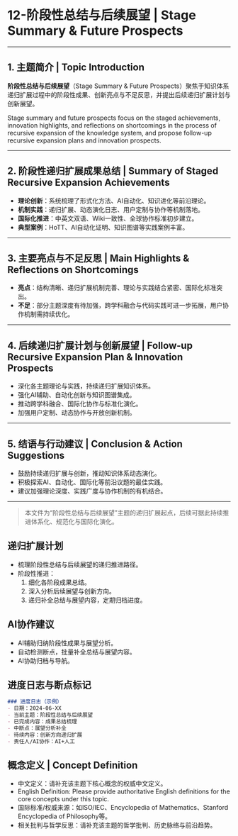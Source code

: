 # 12-阶段性总结与后续展望 | Stage Summary & Future Prospects

---

## 1. 主题简介 | Topic Introduction

**阶段性总结与后续展望**（Stage Summary & Future Prospects）聚焦于知识体系递归扩展过程中的阶段性成果、创新亮点与不足反思，并提出后续递归扩展计划与创新展望。

Stage summary and future prospects focus on the staged achievements, innovation highlights, and reflections on shortcomings in the process of recursive expansion of the knowledge system, and propose follow-up recursive expansion plans and innovation prospects.

---

## 2. 阶段性递归扩展成果总结 | Summary of Staged Recursive Expansion Achievements

- **理论创新**：系统梳理了形式化方法、AI自动化、知识进化等前沿理论。
- **机制实践**：递归扩展、动态演化日志、用户定制与协作等机制落地。
- **国际化推进**：中英文双语、Wiki一致性、全球协作标准初步建立。
- **典型案例**：HoTT、AI自动化证明、知识图谱等实践案例丰富。

---

## 3. 主要亮点与不足反思 | Main Highlights & Reflections on Shortcomings

- **亮点**：结构清晰、递归扩展机制完善、理论与实践结合紧密、国际化标准突出。
- **不足**：部分主题深度有待加强，跨学科融合与代码实践可进一步拓展，用户协作机制需持续优化。

---

## 4. 后续递归扩展计划与创新展望 | Follow-up Recursive Expansion Plan & Innovation Prospects

- 深化各主题理论与实践，持续递归扩展知识体系。
- 强化AI辅助、自动化创新与知识图谱集成。
- 推动跨学科融合、国际化协作与标准化演化。
- 加强用户定制、动态协作与开放创新机制。

---

## 5. 结语与行动建议 | Conclusion & Action Suggestions

- 鼓励持续递归扩展与创新，推动知识体系动态演化。
- 积极探索AI、自动化、国际化等前沿议题的最佳实践。
- 建议加强理论深度、实践广度与协作机制的有机结合。

---

> 本文件为“阶段性总结与后续展望”主题的递归扩展起点，后续可据此持续推进体系化、规范化与国际化演化。

## 递归扩展计划

- 梳理阶段性总结与后续展望的递归推进路径。
- 阶段性推进：
  1. 细化各阶段成果总结。
  2. 深入分析后续展望与创新方向。
  3. 递归补全总结与展望内容，定期归档进度。

## AI协作建议

- AI辅助归纳阶段性成果与展望分析。
- 自动检测断点，批量补全总结与展望内容。
- AI协助归档与导航。

## 进度日志与断点标记

```markdown
### 进度日志（示例）
- 日期：2024-06-XX
- 当前主题：阶段性总结与后续展望
- 已完成内容：成果总结梳理
- 中断点：展望分析补全
- 待续内容：创新方向递归扩展
- 责任人/AI协作：AI+人工
```
<!-- 中断点：总结/展望/创新递归扩展 -->

## 概念定义 | Concept Definition

- 中文定义：请补充该主题下核心概念的权威中文定义。
- English Definition: Please provide authoritative English definitions for the core concepts under this topic.
- 国际标准/权威来源：如ISO/IEC、Encyclopedia of Mathematics、Stanford Encyclopedia of Philosophy等。
- 相关批判与哲学反思：请补充该主题的哲学批判、历史脉络与前沿趋势。
